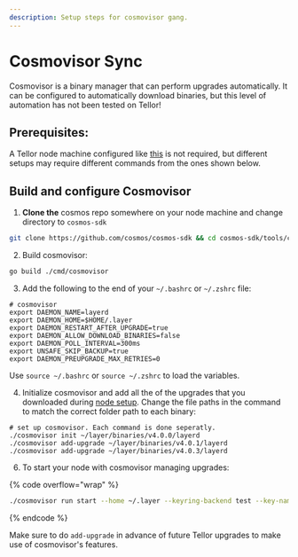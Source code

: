 ```yaml
---
description: Setup steps for cosmovisor gang.
---
```


# Cosmovisor Sync

Cosmovisor is a binary manager that can perform upgrades automatically. It can be configured to automatically download binaries, but this level of automation has not been tested on Tellor!

## Prerequisites:

A Tellor node machine configured like [this](./) is not required, but different setups may require different commands from the ones shown below.

## Build and configure Cosmovisor

1. **Clone the** cosmos repo somewhere on your node machine and change directory to `cosmos-sdk`

```sh
git clone https://github.com/cosmos/cosmos-sdk && cd cosmos-sdk/tools/cosmovisor
```

2. Build cosmovisor:

```sh
go build ./cmd/cosmovisor
```

3. Add the following to the end of your `~/.bashrc` or `~/.zshrc` file:

```
# cosmovisor
export DAEMON_NAME=layerd
export DAEMON_HOME=$HOME/.layer
export DAEMON_RESTART_AFTER_UPGRADE=true
export DAEMON_ALLOW_DOWNLOAD_BINARIES=false
export DAEMON_POLL_INTERVAL=300ms
export UNSAFE_SKIP_BACKUP=true
export DAEMON_PREUPGRADE_MAX_RETRIES=0
```

Use  `source ~/.bashrc` or `source ~/.zshrc` to load the variables.

4. Initialize cosmovisor and add all the of the upgrades that you downloaded during [node setup](./). Change the file paths in the command to match the correct folder path to each binary:

```shell
# set up cosmovisor. Each command is done seperatly.
./cosmovisor init ~/layer/binaries/v4.0.0/layerd
./cosmovisor add-upgrade ~/layer/binaries/v4.0.1/layerd
./cosmovisor add-upgrade ~/layer/binaries/v4.0.3/layerd
```

6. To start your node with cosmovisor managing upgrades:

{% code overflow="wrap" %}
```sh
./cosmovisor run start --home ~/.layer --keyring-backend test --key-name YOUR_ACCOUNT_NAME --api.enable --api.swagger
```
{% endcode %}

Make sure to do `add-upgrade` in advance of future Tellor upgrades to make use of cosmovisor's features.
